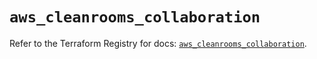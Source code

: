 # `aws_cleanrooms_collaboration`

Refer to the Terraform Registry for docs: [`aws_cleanrooms_collaboration`](https://registry.terraform.io/providers/hashicorp/aws/6.11.0/docs/resources/cleanrooms_collaboration).
